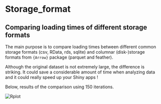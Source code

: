 # Storage_format

## Comparing loading times of different storage formats

The main purpose is to compare loading times between different common storage formats (csv, RData, rds, sqlite) and columnar (disk-)storage formats from `{Arrow}` package (parquet and feather).

Although the original dataset is not extremely large, the difference is striking. It could save a considerable amount of time when analyzing data and it could really speed up your Shiny apps !

Below, results of the comparison using 150 iterations. 

![Rplot](https://user-images.githubusercontent.com/63049162/166112507-666c07ae-466f-448c-9989-e28b9143d892.png)
